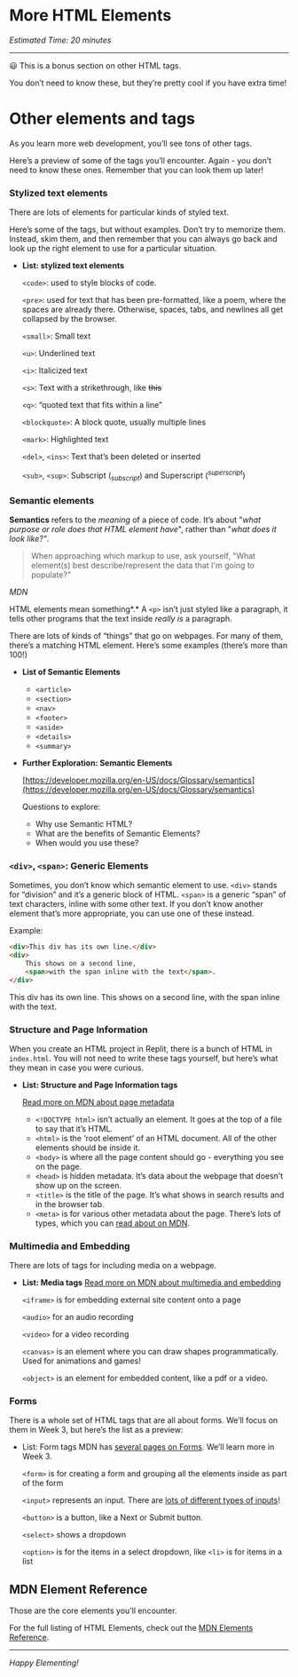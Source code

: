 # More HTML Elements

*Estimated Time: 20 minutes*

---

<aside>


😃 This is a bonus section on other HTML tags.

You don’t need to know these, but they’re pretty cool if you have extra time!

</aside>

# Other elements and tags

As you learn more web development, you’ll see tons of other tags.

Here’s a preview of some of the tags you’ll encounter. Again - you don’t need to know these ones. Remember that you can look them up later!

### Stylized text elements

There are lots of elements for particular kinds of styled text.

Here’s some of the tags, but without examples. Don’t try to memorize them. Instead, skim them, and then remember that you can always go back and look up the right element to use for a particular situation.

- **List: stylized text elements**
    
    `<code>`: used to style blocks of code.
    
     `<pre>`: used for text that has been pre-formatted, like a poem, where the spaces are already there. Otherwise, spaces, tabs, and newlines all get collapsed by the browser.
    
    `<small>`: Small text
    
    `<u>`: Underlined text
    
    `<i>`: Italicized text
    
    `<s>`: Text with a strikethrough, like ~~this~~
    
    `<q>`: “quoted text that fits within a line”
    
    `<blockquote>`: A block quote, usually multiple lines
    
    `<mark>`: Highlighted text
    
    `<del>`, `<ins>`: Text that’s been deleted or inserted
    
    `<sub>`, `<sup>`: Subscript ($_{subscript}$) and Superscript ($^{superscript}$)
    

### S**emantic elements**

**Semantics** refers to the *meaning* of a piece of code. It’s about "*what purpose or role does that HTML element have*", rather than "*what does it look like?"*.

> When approaching which markup to use, ask yourself, "What element(s) best describe/represent the data that I'm going to populate?”

*MDN*
> 

HTML elements mean something*.* A `<p>` isn’t just styled like a paragraph, it tells other programs that the text inside *really is* a paragraph.

There are lots of kinds of “things” that go on webpages. For many of them, there’s a matching HTML element. Here’s some examples (there’s more than 100!)

- **List of Semantic Elements**
    - `<article>`
    - `<section>`
    - `<nav>`
    - `<footer>`
    - `<aside>`
    - `<details>`
    - `<summary>`
- **Further Exploration: Semantic Elements**
    
    [https://developer.mozilla.org/en-US/docs/Glossary/semantics](https://developer.mozilla.org/en-US/docs/Glossary/semantics)
    
    Questions to explore:
    
    - Why use Semantic HTML?
    - What are the benefits of Semantic Elements?
    - When would you use these?

### `<div>`, `<span>`: Generic Elements

Sometimes, you don’t know which semantic element to use. `<div>` stands for “division” and it’s a generic block of HTML. `<span>` is a generic “span” of text characters, inline with some other text. If you don’t know another element that’s more appropriate, you can use one of these instead.

Example:

```html
<div>This div has its own line.</div>
<div>
	This shows on a second line, 
	<span>with the span inline with the text</span>.
</div>
```

This div has its own line.
This shows on a second line, with the span inline with the text.

### Structure and Page Information

When you create an HTML project in Replit, there is a bunch of HTML in `index.html`. You will not need to write these tags yourself, but here’s what they mean in case you were curious.

- **List: Structure and Page Information tags**
    
    [Read more on MDN about page metadata](https://developer.mozilla.org/en-US/docs/Learn/HTML/Introduction_to_HTML/The_head_metadata_in_HTML)
    
    - `<!DOCTYPE html>` isn’t actually an element. It goes at the top of a file to say that it’s HTML.
    - `<html>` is the ‘root element’ of an HTML document. All of the other elements should be inside it.
    - `<body>` is where all the page content should go - everything you see on the page.
    - `<head>` is hidden metadata. It’s data about the webpage that doesn’t show up on the screen.
    - `<title>` is the title of the page. It’s what shows in search results and in the browser tab.
    - `<meta>` is for various other metadata about the page. There’s lots of types, which you can [read about on MDN](https://developer.mozilla.org/en-US/docs/Web/HTML/Element/meta).

### Multim**edia and Embedding**

There are lots of tags for including media on a webpage.

- **List: Media tags**
[Read more on MDN about multimedia and embedding](https://developer.mozilla.org/en-US/docs/Learn/HTML/Multimedia_and_embedding)
    
    `<iframe>` is for embedding external site content onto a page
    
    `<audio>` for an audio recording
    
    `<video>` for a video recording
    
    `<canvas>` is an element where you can draw shapes programmatically. Used for animations and games!
    
    `<object>` is an element for embedded content, like a pdf or a video.
    

### Forms

There is a whole set of HTML tags that are all about forms. We’ll focus on them in Week 3, but here’s the list as a preview:

- List: Form tags
MDN has [several pages on Forms](https://developer.mozilla.org/en-US/docs/Learn/Forms). We’ll learn more in Week 3.
    
    `<form>` is for creating a form and grouping all the elements inside as part of the form
    
    `<input>` represents an input. There are [lots of different types of inputs](https://developer.mozilla.org/en-US/docs/Learn/Forms/HTML5_input_types)!
    
    `<button>` is a button, like a Next or Submit button.
    
    `<select>` shows a dropdown
    
    `<option>` is for the items in a select dropdown, like `<li>` is for items in a list
    

## MDN Element Reference

Those are the core elements you’ll encounter.

For the full listing of HTML Elements, check out the [MDN Elements Reference](https://developer.mozilla.org/en-US/docs/Web/HTML/Element).

---

*Happy Elementing!*